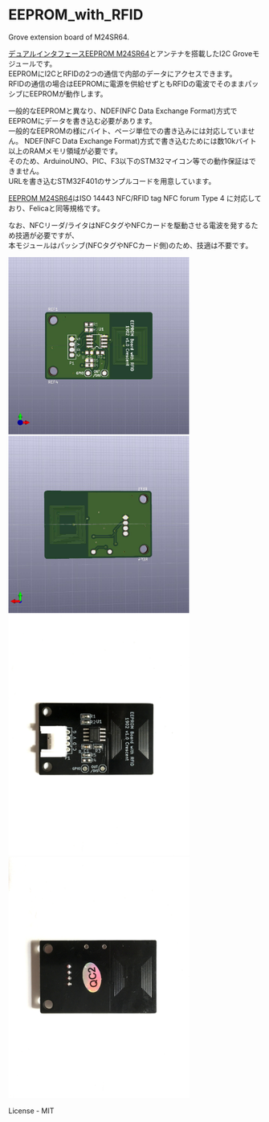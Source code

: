 # EEPROM_with_RFID
Grove extension board of M24SR64.

[デュアルインタフェースEEPROM M24SR64][1]とアンテナを搭載したI2C Groveモジュールです。  
EEPROMにI2CとRFIDの2つの通信で内部のデータにアクセスできます。  
RFIDの通信の場合はEEPROMに電源を供給せずともRFIDの電波でそのままパッシブにEEPROMが動作します。  

一般的なEEPROMと異なり、NDEF(NFC Data Exchange Format)方式でEEPROMにデータを書き込む必要があります。  
一般的なEEPROMの様にバイト、ページ単位での書き込みには対応していません。
NDEF(NFC Data Exchange Format)方式で書き込むためには数10kバイト以上のRAMメモリ領域が必要です。  
そのため、ArduinoUNO、PIC、F3以下のSTM32マイコン等での動作保証はできません。  
URLを書き込むSTM32F401のサンプルコードを用意しています。  

[EEPROM M24SR64][1]はISO 14443 NFC/RFID tag NFC forum Type 4 に対応しており、Felicaと同等規格です。
  
なお、NFCリーダ/ライタはNFCタグやNFCカードを駆動させる電波を発するため技適が必要ですが、  
本モジュールはパッシブ(NFCタグやNFCカード側)のため、技適は不要です。  

 <img src="https://github.com/meerstern/EEPROM_with_RFID/blob/master/img1.jpg" width="360">
 <img src="https://github.com/meerstern/EEPROM_with_RFID/blob/master/img2.jpg" width="360">
 
  <img src="https://github.com/meerstern/EEPROM_with_RFID/blob/master/photo1.JPG" width="360">
 <img src="https://github.com/meerstern/EEPROM_with_RFID/blob/master/photo2.JPG" width="360">
 
[1]: https://www.st.com/ja/nfc/m24sr64-y.html "*1"

License - MIT
